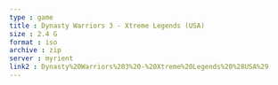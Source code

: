 ```yaml
---
type : game
title : Dynasty Warriors 3 - Xtreme Legends (USA)
size : 2.4 G
format : iso
archive : zip
server : myrient
link2 : Dynasty%20Warriors%203%20-%20Xtreme%20Legends%20%28USA%29
---
```

